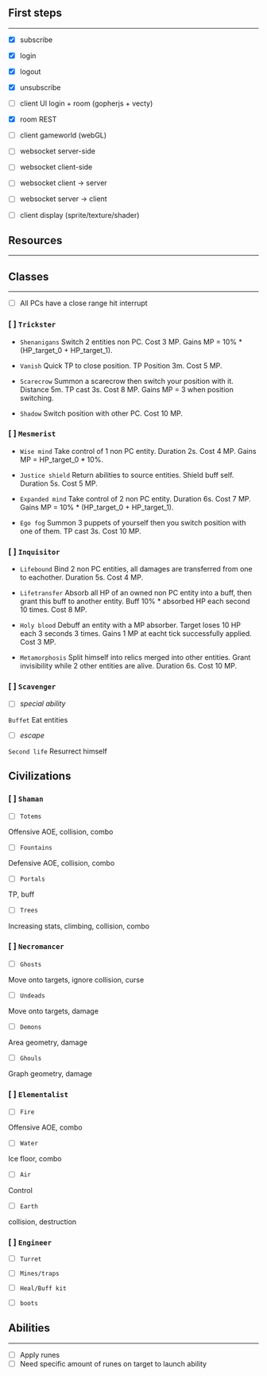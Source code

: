 ## First steps
_______________

- [x] subscribe
- [x] login
- [x] logout
- [x] unsubscribe

- [ ] client UI login + room (gopherjs + vecty)
- [x] room REST
- [ ] client gameworld (webGL)
- [ ] websocket server-side
- [ ] websocket client-side

- [ ] websocket client -> server
- [ ] websocket server -> client

- [ ] client display (sprite/texture/shader)

## Resources
___________


## Classes
___________

- [ ] All PCs have a close range hit interrupt

### [ ] `Trickster`

- `Shenanigans` Switch 2 entities non PC. Cost 3 MP. Gains MP = 10% * (HP_target_0 + HP_target_1).

- `Vanish` Quick TP to close position. TP Position 3m. Cost 5 MP.

- `Scarecrow` Summon a scarecrow then switch your position with it. Distance 5m. TP cast 3s. Cost 8 MP. Gains MP = 3 when position switching.

- `Shadow` Switch position with other PC. Cost 10 MP.

### [ ] `Mesmerist`

- `Wise mind` Take control of 1 non PC entity. Duration 2s. Cost 4 MP. Gains MP = HP_target_0 * 10%.

- `Justice shield` Return abilities to source entities. Shield buff self. Duration 5s. Cost 5 MP.

- `Expanded mind` Take control of 2 non PC entity. Duration 6s. Cost 7 MP. Gains MP = 10% * (HP_target_0 + HP_target_1).

- `Ego fog` Summon 3 puppets of yourself then you switch position with one of them. TP cast 3s. Cost 10 MP.

### [ ] `Inquisitor`

- `Lifebound` Bind 2 non PC entities, all damages are transferred from one to eachother. Duration 5s. Cost 4 MP.

- `Lifetransfer` Absorb all HP of an owned non PC entity into a buff, then grant this buff to another entity. Buff 10% * absorbed HP each second 10 times. Cost 8 MP.

- `Holy blood` Debuff an entity with a MP absorber. Target loses 10 HP each 3 seconds 3 times. Gains 1 MP at eacht tick successfully applied. Cost 3 MP.

- `Metamorphosis` Split himself into relics merged into other entities. Grant invisibility while 2 other entities are alive. Duration 6s. Cost 10 MP.


### [ ] `Scavenger`

- [ ] *special ability*

`Buffet` Eat entities

- [ ] *escape*

`Second life` Resurrect himself

## Civilizations

### [ ] `Shaman`

- [ ] `Totems`

Offensive AOE, collision, combo

- [ ] `Fountains`

Defensive AOE, collision, combo

- [ ] `Portals`

TP, buff

- [ ] `Trees`

Increasing stats, climbing, collision, combo

### [ ] `Necromancer`

- [ ] `Ghosts`

Move onto targets, ignore collision, curse

- [ ] `Undeads`

Move onto targets, damage

- [ ] `Demons`

Area geometry, damage

- [ ] `Ghouls`

Graph geometry, damage

### [ ] `Elementalist`

- [ ] `Fire`

Offensive AOE, combo

- [ ] `Water`

Ice floor, combo

- [ ] `Air`

Control

- [ ] `Earth`

collision, destruction

### [ ] `Engineer`

- [ ] `Turret`



- [ ] `Mines/traps`



- [ ] `Heal/Buff kit`



- [ ] `boots`



## Abilities
____________

- [ ] Apply runes
- [ ] Need specific amount of runes on target to launch ability
